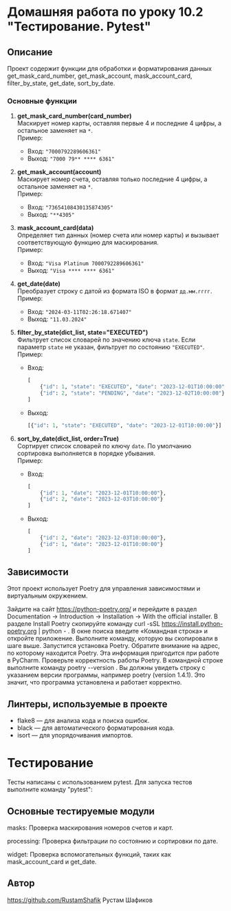 # Домашняя работа по уроку 10.2 "Тестирование. Pytest"

## Описание

Проект содержит функции для обработки и форматирования данных get_mask_card_number, get_mask_account, mask_account_card, filter_by_state, get_date, sort_by_date.

### Основные функции

1. **get_mask_card_number(card_number)**  
   Маскирует номер карты, оставляя первые 4 и последние 4 цифры, а остальное заменяет на `*`.  
   Пример:  
   - Вход: `"7000792289606361"`  
   - Выход: `"7000 79** **** 6361"`

2. **get_mask_account(account)**  
   Маскирует номер счета, оставляя только последние 4 цифры, а остальное заменяет на `*`.  
   Пример:  
   - Вход: `"73654108430135874305"`  
   - Выход: `"**4305"`

3. **mask_account_card(data)**  
   Определяет тип данных (номер счета или номер карты) и вызывает соответствующую функцию для маскирования.  
   Пример:  
   - Вход: `"Visa Platinum 7000792289606361"`  
   - Выход: `"Visa **** **** 6361"`

4. **get_date(date)**  
   Преобразует строку с датой из формата ISO в формат `дд.мм.гггг`.  
   Пример:  
   - Вход: `"2024-03-11T02:26:18.671407"`  
   - Выход: `"11.03.2024"`

5. **filter_by_state(dict_list, state="EXECUTED")**  
   Фильтрует список словарей по значению ключа `state`. Если параметр `state` не указан, фильтрует по состоянию `"EXECUTED"`.  
   Пример:  
   - Вход:  
     ```python
     [
         {"id": 1, "state": "EXECUTED", "date": "2023-12-01T10:00:00"},
         {"id": 2, "state": "PENDING", "date": "2023-12-02T10:00:00"}
     ]
     ```  
   - Выход:  
     ```python
     [{"id": 1, "state": "EXECUTED", "date": "2023-12-01T10:00:00"}]
     ```

6. **sort_by_date(dict_list, order=True)**  
   Сортирует список словарей по ключу `date`. По умолчанию сортировка выполняется в порядке убывания.  
   Пример:  
   - Вход:  
     ```python
     [
         {"id": 1, "date": "2023-12-01T10:00:00"},
         {"id": 2, "date": "2023-12-03T10:00:00"}
     ]
     ```  
   - Выход:  
     ```python
     [
         {"id": 2, "date": "2023-12-03T10:00:00"},
         {"id": 1, "date": "2023-12-01T10:00:00"}
     ]
     ```
## Зависимости

Этот проект использует Poetry для управления зависимостями и виртуальным окружением.

Зайдите на сайт https://python-poetry.org/ и перейдите в раздел Documentation → Introduction → Installation → With the official installer.
В разделе Install Poetry скопируйте команду 
curl -sSL https://install.python-poetry.org | python - .
В окне поиска введите «Командная строка» и откройте приложение. Выполните команду, которую вы скопировали в шаге выше. Запустится установка Poetry.
Обратите внимание на адрес, по которому находится Poetry. Эта информация пригодится при работе в PyCharm.
Проверьте корректность работы Poetry. В командной строке выполните команду poetry --version . 
Вы должны увидеть строку с указанием версии программы, например poetry (version 1.4.1). Это значит, что программа установлена и работает корректно.

## Линтеры, используемые в проекте

- flake8 — для анализа кода и поиска ошибок.
- black — для автоматического форматирования кода.
- isort — для упорядочивания импортов.

# Тестирование
Тесты написаны с использованием pytest. Для запуска тестов выполните команду "pytest":

## Основные тестируемые модули
masks:
Проверка маскирования номеров счетов и карт.

processing:
Проверка фильтрации по состоянию и сортировки по дате.

widget:
Проверка вспомогательных функций, таких как mask_account_card и get_date.

## Автор

https://github.com/RustamShafik
Рустам Шафиков